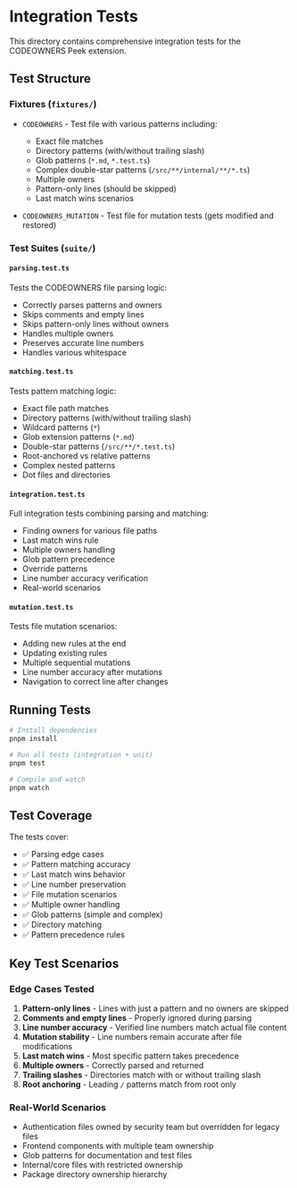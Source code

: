 # Integration Tests

This directory contains comprehensive integration tests for the CODEOWNERS Peek extension.

## Test Structure

### Fixtures (`fixtures/`)
- `CODEOWNERS` - Test file with various patterns including:
  - Exact file matches
  - Directory patterns (with/without trailing slash)
  - Glob patterns (`*.md`, `*.test.ts`)
  - Complex double-star patterns (`/src/**/internal/**/*.ts`)
  - Multiple owners
  - Pattern-only lines (should be skipped)
  - Last match wins scenarios
  
- `CODEOWNERS_MUTATION` - Test file for mutation tests (gets modified and restored)

### Test Suites (`suite/`)

#### `parsing.test.ts`
Tests the CODEOWNERS file parsing logic:
- Correctly parses patterns and owners
- Skips comments and empty lines
- Skips pattern-only lines without owners
- Handles multiple owners
- Preserves accurate line numbers
- Handles various whitespace

#### `matching.test.ts`
Tests pattern matching logic:
- Exact file path matches
- Directory patterns (with/without trailing slash)
- Wildcard patterns (`*`)
- Glob extension patterns (`*.md`)
- Double-star patterns (`/src/**/*.test.ts`)
- Root-anchored vs relative patterns
- Complex nested patterns
- Dot files and directories

#### `integration.test.ts`
Full integration tests combining parsing and matching:
- Finding owners for various file paths
- Last match wins rule
- Multiple owners handling
- Glob pattern precedence
- Override patterns
- Line number accuracy verification
- Real-world scenarios

#### `mutation.test.ts`
Tests file mutation scenarios:
- Adding new rules at the end
- Updating existing rules
- Multiple sequential mutations
- Line number accuracy after mutations
- Navigation to correct line after changes

## Running Tests

```bash
# Install dependencies
pnpm install

# Run all tests (integration + unit)
pnpm test

# Compile and watch
pnpm watch
```

## Test Coverage

The tests cover:
- ✅ Parsing edge cases
- ✅ Pattern matching accuracy
- ✅ Last match wins behavior
- ✅ Line number preservation
- ✅ File mutation scenarios
- ✅ Multiple owner handling
- ✅ Glob patterns (simple and complex)
- ✅ Directory matching
- ✅ Pattern precedence rules

## Key Test Scenarios

### Edge Cases Tested
1. **Pattern-only lines** - Lines with just a pattern and no owners are skipped
2. **Comments and empty lines** - Properly ignored during parsing
3. **Line number accuracy** - Verified line numbers match actual file content
4. **Mutation stability** - Line numbers remain accurate after file modifications
5. **Last match wins** - Most specific pattern takes precedence
6. **Multiple owners** - Correctly parsed and returned
7. **Trailing slashes** - Directories match with or without trailing slash
8. **Root anchoring** - Leading `/` patterns match from root only

### Real-World Scenarios
- Authentication files owned by security team but overridden for legacy files
- Frontend components with multiple team ownership
- Glob patterns for documentation and test files
- Internal/core files with restricted ownership
- Package directory ownership hierarchy

